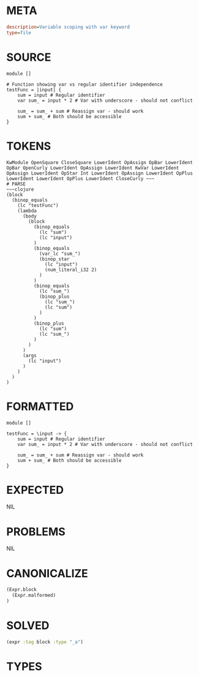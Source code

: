 # META
~~~ini
description=Variable scoping with var keyword
type=file
~~~
# SOURCE
~~~roc
module []

# Function showing var vs regular identifier independence
testFunc = |input| {
	sum = input # Regular identifier
	var sum_ = input * 2 # Var with underscore - should not conflict

	sum_ = sum_ + sum # Reassign var - should work
	sum + sum_ # Both should be accessible
}
~~~
# TOKENS
~~~text
KwModule OpenSquare CloseSquare LowerIdent OpAssign OpBar LowerIdent OpBar OpenCurly LowerIdent OpAssign LowerIdent KwVar LowerIdent OpAssign LowerIdent OpStar Int LowerIdent OpAssign LowerIdent OpPlus LowerIdent LowerIdent OpPlus LowerIdent CloseCurly ~~~
# PARSE
~~~clojure
(block
  (binop_equals
    (lc "testFunc")
    (lambda
      (body
        (block
          (binop_equals
            (lc "sum")
            (lc "input")
          )
          (binop_equals
            (var_lc "sum_")
            (binop_star
              (lc "input")
              (num_literal_i32 2)
            )
          )
          (binop_equals
            (lc "sum_")
            (binop_plus
              (lc "sum_")
              (lc "sum")
            )
          )
          (binop_plus
            (lc "sum")
            (lc "sum_")
          )
        )
      )
      (args
        (lc "input")
      )
    )
  )
)
~~~
# FORMATTED
~~~roc
module []

testFunc = \input -> {
	sum = input # Regular identifier
	var sum_ = input * 2 # Var with underscore - should not conflict

	sum_ = sum_ + sum # Reassign var - should work
	sum + sum_ # Both should be accessible
}
~~~
# EXPECTED
NIL
# PROBLEMS
NIL
# CANONICALIZE
~~~clojure
(Expr.block
  (Expr.malformed)
)
~~~
# SOLVED
~~~clojure
(expr :tag block :type "_a")
~~~
# TYPES
~~~roc
~~~
